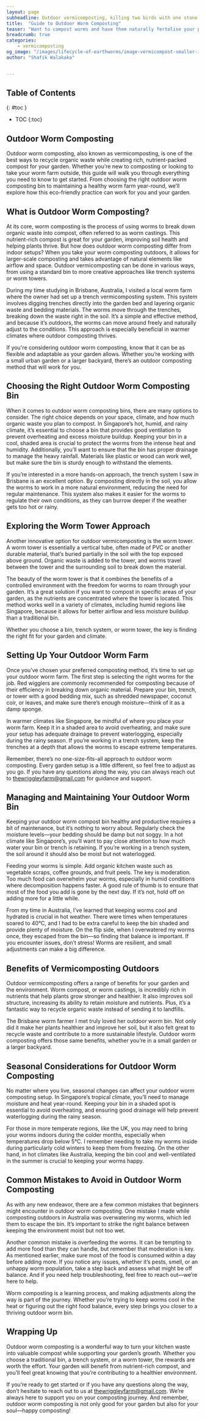 ```yaml
---
layout: page
subheadline: Outdoor vermicomposting, killing two birds with one stone!
title:  "Guide to Outdoor Worm Composting"
teaser: "Want to compost worms and have them naturally fertelise your plants at the same time. Look no further -- outdoor composting is for you!"
breadcrumb: true
categories:
    - vermicomposting
og_image: "/images/lifecycle-of-earthworms/image-vermicompost-smaller-image.png"
author: "Shafik Walakaka"


---
```


## **Table of Contents**
{: #toc }
*  TOC
{:toc}



## Outdoor Worm Composting

Outdoor worm composting, also known as vermicomposting, is one of the best ways to recycle organic waste while creating rich, nutrient-packed compost for your garden. Whether you’re new to composting or looking to take your worm farm outside, this guide will walk you through everything you need to know to get started. From choosing the right outdoor worm composting bin to maintaining a healthy worm farm year-round, we’ll explore how this eco-friendly practice can work for you and your garden.


## What is Outdoor Worm Composting?

At its core, worm composting is the process of using worms to break down organic waste into compost, often referred to as worm castings. This nutrient-rich compost is great for your garden, improving soil health and helping plants thrive. But how does outdoor worm composting differ from indoor setups? When you take your worm composting outdoors, it allows for larger-scale composting and takes advantage of natural elements like airflow and space. Outdoor vermicomposting can be done in various ways, from using a standard bin to more creative approaches like trench systems or worm towers.

During my time studying in Brisbane, Australia, I visited a local worm farm where the owner had set up a trench vermicomposting system. This system involves digging trenches directly into the garden bed and layering organic waste and bedding materials. The worms move through the trenches, breaking down the waste right in the soil. It’s a simple and effective method, and because it’s outdoors, the worms can move around freely and naturally adjust to the conditions. This approach is especially beneficial in warmer climates where outdoor composting thrives.

If you're considering outdoor worm composting, know that it can be as flexible and adaptable as your garden allows. Whether you’re working with a small urban garden or a larger backyard, there’s an outdoor composting method that will work for you.


## Choosing the Right Outdoor Worm Composting Bin

When it comes to outdoor worm composting bins, there are many options to consider. The right choice depends on your space, climate, and how much organic waste you plan to compost. In Singapore’s hot, humid, and rainy climate, it’s essential to choose a bin that provides good ventilation to prevent overheating and excess moisture buildup. Keeping your bin in a cool, shaded area is crucial to protect the worms from the intense heat and humidity. Additionally, you’ll want to ensure that the bin has proper drainage to manage the heavy rainfall. Materials like plastic or wood can work well, but make sure the bin is sturdy enough to withstand the elements.

If you’re interested in a more hands-on approach, the trench system I saw in Brisbane is an excellent option. By composting directly in the soil, you allow the worms to work in a more natural environment, reducing the need for regular maintenance. This system also makes it easier for the worms to regulate their own conditions, as they can burrow deeper if the weather gets too hot or rainy.


## Exploring the Worm Tower Approach

Another innovative option for outdoor vermicomposting is the worm tower. A worm tower is essentially a vertical tube, often made of PVC or another durable material, that’s buried partially in the soil with the top exposed above ground. Organic waste is added to the tower, and worms travel between the tower and the surrounding soil to break down the material.

The beauty of the worm tower is that it combines the benefits of a controlled environment with the freedom for worms to roam through your garden. It’s a great solution if you want to compost in specific areas of your garden, as the nutrients are concentrated where the tower is located. This method works well in a variety of climates, including humid regions like Singapore, because it allows for better airflow and less moisture buildup than a traditional bin.

Whether you choose a bin, trench system, or worm tower, the key is finding the right fit for your garden and climate.


## Setting Up Your Outdoor Worm Farm

Once you’ve chosen your preferred composting method, it’s time to set up your outdoor worm farm. The first step is selecting the right worms for the job. Red wigglers are commonly recommended for composting because of their efficiency in breaking down organic material. Prepare your bin, trench, or tower with a good bedding mix, such as shredded newspaper, coconut coir, or leaves, and make sure there’s enough moisture—think of it as a damp sponge.

In warmer climates like Singapore, be mindful of where you place your worm farm. Keep it in a shaded area to avoid overheating, and make sure your setup has adequate drainage to prevent waterlogging, especially during the rainy season. If you’re working in a trench system, keep the trenches at a depth that allows the worms to escape extreme temperatures.

Remember, there’s no one-size-fits-all approach to outdoor worm composting. Every garden setup is a little different, so feel free to adjust as you go. If you have any questions along the way, you can always reach out to thewriggleyfarm@gmail.com for guidance and support.


## Managing and Maintaining Your Outdoor Worm Bin

Keeping your outdoor worm compost bin healthy and productive requires a bit of maintenance, but it’s nothing to worry about. Regularly check the moisture levels—your bedding should be damp but not soggy. In a hot climate like Singapore’s, you’ll want to pay close attention to how much water your bin or trench is retaining. If you’re working in a trench system, the soil around it should also be moist but not waterlogged.

Feeding your worms is simple. Add organic kitchen waste such as vegetable scraps, coffee grounds, and fruit peels. The key is moderation. Too much food can overwhelm your worms, especially in humid conditions where decomposition happens faster. A good rule of thumb is to ensure that most of the food you add is gone by the next day. If it’s not, hold off on adding more for a little while.

From my time in Australia, I’ve learned that keeping worms cool and hydrated is crucial in hot weather. There were times when temperatures soared to 40°C, and I had to be extra careful to keep the bin shaded and provide plenty of moisture. On the flip side, when I overwatered my worms once, they escaped from the bin—so finding that balance is important. If you encounter issues, don’t stress! Worms are resilient, and small adjustments can make a big difference.


## Benefits of Vermicomposting Outdoors

Outdoor vermicomposting offers a range of benefits for your garden and the environment. Worm compost, or worm castings, is incredibly rich in nutrients that help plants grow stronger and healthier. It also improves soil structure, increasing its ability to retain moisture and nutrients. Plus, it’s a fantastic way to recycle organic waste instead of sending it to landfills.

The Brisbane worm farmer I met truly loved her outdoor worm bin. Not only did it make her plants healthier and improve her soil, but it also felt great to recycle waste and contribute to a more sustainable lifestyle. Outdoor worm composting offers those same benefits, whether you’re in a small garden or a larger backyard.


## Seasonal Considerations for Outdoor Worm Composting

No matter where you live, seasonal changes can affect your outdoor worm composting setup. In Singapore’s tropical climate, you’ll need to manage moisture and heat year-round. Keeping your bin in a shaded spot is essential to avoid overheating, and ensuring good drainage will help prevent waterlogging during the rainy season.

For those in more temperate regions, like the UK, you may need to bring your worms indoors during the colder months, especially when temperatures drop below 5°C. I remember needing to take my worms inside during particularly cold winters to keep them from freezing. On the other hand, in hot climates like Australia, keeping the bin cool and well-ventilated in the summer is crucial to keeping your worms happy.


## Common Mistakes to Avoid in Outdoor Worm Composting

As with any new endeavor, there are a few common mistakes that beginners might encounter in outdoor worm composting. One mistake I made while composting outdoors in Australia was overwatering my worms, which led them to escape the bin. It’s important to strike the right balance between keeping the environment moist but not too wet.

Another common mistake is overfeeding the worms. It can be tempting to add more food than they can handle, but remember that moderation is key. As mentioned earlier, make sure most of the food is consumed within a day before adding more. If you notice any issues, whether it’s pests, smell, or an unhappy worm population, take a step back and assess what might be off balance. And if you need help troubleshooting, feel free to reach out—we’re here to help.

Worm composting is a learning process, and making adjustments along the way is part of the journey. Whether you’re trying to keep worms cool in the heat or figuring out the right food balance, every step brings you closer to a thriving outdoor worm bin.


## Wrapping Up

Outdoor worm composting is a wonderful way to turn your kitchen waste into valuable compost while supporting your garden’s growth. Whether you choose a traditional bin, a trench system, or a worm tower, the rewards are worth the effort. Your garden will benefit from nutrient-rich compost, and you’ll feel great knowing that you’re contributing to a healthier environment.

If you’re ready to get started or if you have any questions along the way, don’t hesitate to reach out to us at thewriggleyfarm@gmail.com. We’re always here to support you on your composting journey. And remember, outdoor worm composting is not only good for your garden but also for your soul—happy composting!
